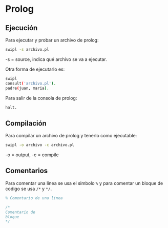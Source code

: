# Prolog

## Ejecución

Para ejecutar y probar un archivo de prolog:

```bash
swipl -s archivo.pl
```
-s = source, indica qué archivo se va a ejecutar.


Otra forma de ejecutarlo es:

```bash
swipl
consult('archivo.pl').
padre(juan, maria).
```

Para salir de la consola de prolog:

```bash
halt.
```

## Compilación

Para compilar un archivo de prolog y tenerlo como ejecutable:

```bash
swipl -o archivo -c archivo.pl
```
-o = output, -c = compile


## Comentarios

Para comentar una linea se usa el simbolo `%` y para comentar un bloque de codigo se usa `/*` y `*/`.

```prolog
% Comentario de una linea

/*
Comentario de 
bloque
*/
```

